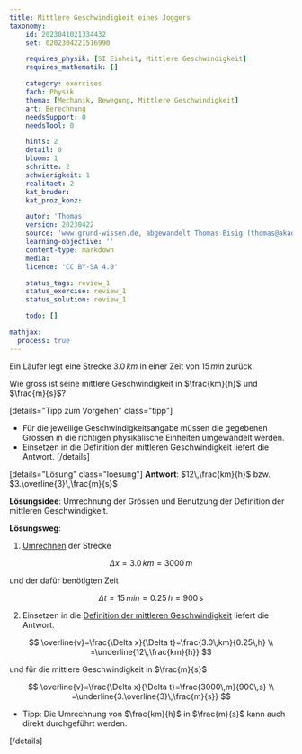 ```yaml
---
title: Mittlere Geschwindigkeit eines Joggers
taxonomy:
	id: 2023041021334432
	set: 0202304221516990

	requires_physik: [SI Einheit, Mittlere Geschwindigkeit]
	requires_mathematik: []

	category: exercises
	fach: Physik
	thema: [Mechanik, Bewegung, Mittlere Geschwindigkeit]
	art: Berechnung
	needsSupport: 0
	needsTool: 0

	hints: 2
	detail: 0
	bloom: 1
	schritte: 2
	schwierigkeit: 1
	realitaet: 2
	kat_bruder:
	kat_proz_konz: 

	autor: 'Thomas'
	version: 20230422
	source: 'www.grund-wissen.de, abgewandelt Thomas Bisig (thomas@akademix.ch)'
	learning-objective: ''
	content-type: markdown
	media:
	licence: 'CC BY-SA 4.0'

	status_tags: review_1
	status_exercise: review_1
	status_solution: review_1

	todo: []

mathjax:
  process: true
---
```

Ein Läufer legt eine Strecke $3.0\,km$ in einer Zeit von $15\,min$ zurück.

Wie gross ist seine mittlere Geschwindigkeit in $\frac{km}{h}$ und $\frac{m}{s}$?

[details="Tipp zum Vorgehen" class="tipp"]
- Für die jeweilige Geschwindigkeitsangabe müssen die gegebenen Grössen in die richtigen physikalische Einheiten umgewandelt werden.
- Einsetzen in die Definition der mittleren Geschwindigkeit liefert die Antwort.
[/details]

[details="Lösung" class="loesung"]
**Antwort**: $12\,\frac{km}{h}$ bzw. $3.\overline{3}\,\frac{m}{s}$

**Lösungsidee**: Umrechnung der Grössen und Benutzung der Definition der mittleren Geschwindigkeit.

**Lösungsweg**:
1. [Umrechnen](../../../../../konzepte/konzept-1) der Strecke

$$
\Delta x = 3.0\,km=3000\,m
$$ 

und der dafür benötigten Zeit

$$
\Delta t = 15\,min=0.25\,h=900\,s
$$

2. Einsetzen in die [Definition der mittleren Geschwindigkeit](../../../../../konzepte/konzept-1) liefert die Antwort.

$$
\overline{v}=\frac{\Delta x}{\Delta t}=\frac{3.0\,km}{0.25\,h} \\
																			=\underline{12\,\frac{km}{h}}
$$

und für die mittlere Geschwindigkeit in $\frac{m}{s}$

$$
\overline{v}=\frac{\Delta x}{\Delta t}=\frac{3000\,m}{900\,s} \\
																			=\underline{3.\overline{3}\,\frac{m}{s}}
$$

- Tipp: Die Umrechnung von $\frac{km}{h}$ in $\frac{m}{s}$ kann auch direkt durchgeführt werden.

[/details]